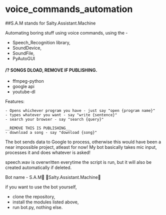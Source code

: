 # voice_commands_automation
##S.A.M stands for Salty.Assistant.Machine

Automating boring stuff using voice commands, using the -
- Speech_Recognition library, 
- SoundDevice, 
- SoundFile,
- PyAutoGUI

#### **/? SONGS DLOAD, REMOVE IF PUBLISHING.**
- ffmpeg-python
- google api
- youtube-dl

Features:
```
- Opens whichever program you have - just say "open {program name}"
- types whatever you want - say "write {sentence}"
- search your browser - say "search {query}" 

__REMOVE THIS IS PUBLISHING__
- download a song - say "download {song}"
```

The bot sends data to Google to process, otherwise this would have been a near impossible project, atleast for now! My bot basically takes mic input, processes it and does whatever is asked! 

speech.wav is overwritten everytime the script is run, but it will also be created automatically if deleted.

Bot name - S.A.M🤖
🧂Salty.Assistant.Machine🧂

if you want to use the bot yourself, 
- clone the repository, 
- install the modules listed above, 
- run bot.py, nothing else.
